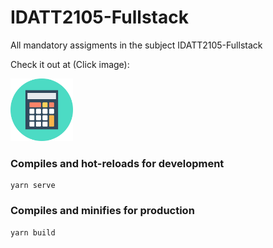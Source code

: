 # IDATT2105-Fullstack

All mandatory assigments in the subject IDATT2105-Fullstack

Check it out at (Click image):

<a href='http://www.dudensomflytta.no'> <img alt="CalcIcon" src="https://raw.githubusercontent.com/Eposkk/IDATT2105-Fullstack/master/src/assets/logo.png" width=100/></a>

### Compiles and hot-reloads for development
```
yarn serve
```

### Compiles and minifies for production
```
yarn build
```
